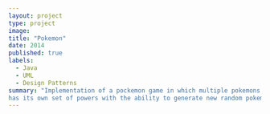 ```yaml
---
layout: project
type: project
image: 
title: "Pokemon"
date: 2014
published: true
labels:
  - Java
  - UML
  - Design Patterns
summary: "Implementation of a pockemon game in which multiple pokemons are defined and each
has its own set of powers with the ability to generate new random pokemons."
---
```




